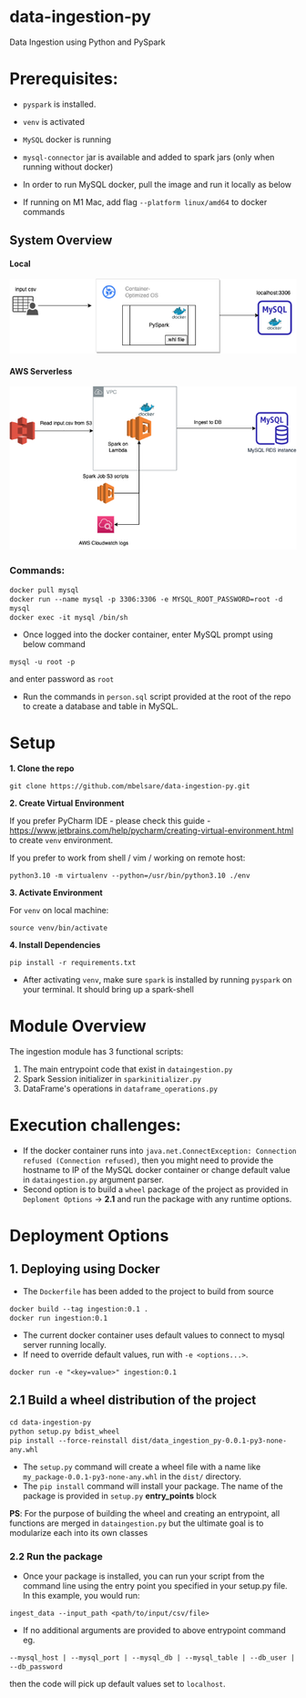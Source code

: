 # data-ingestion-py
Data Ingestion using Python and PySpark

Prerequisites:
====
* `pyspark` is installed. 
* `venv` is activated
* `MySQL` docker is running
* `mysql-connector` jar is available and added to spark jars (only when running without docker)

* In order to run MySQL docker, pull the image and run it locally as below
* If running on M1 Mac, add flag `--platform linux/amd64` to docker commands

System Overview
---------------
#### Local
![Local Ingestion pipeline overview](images/ingestion_pipeline_local.png)

#### AWS Serverless
![AWS Pipeline overview](images/awspipeline.png)

### Commands:
```
docker pull mysql
docker run --name mysql -p 3306:3306 -e MYSQL_ROOT_PASSWORD=root -d mysql
docker exec -it mysql /bin/sh
```

* Once logged into the docker container, enter MySQL prompt using below command
```
mysql -u root -p
```
and enter password as `root`

* Run the commands in `person.sql` script provided at the root of the repo to create a database and table in MySQL.

Setup
=====
**1. Clone the repo**

    git clone https://github.com/mbelsare/data-ingestion-py.git

**2. Create Virtual Environment**

If you prefer PyCharm IDE - please check this guide - https://www.jetbrains.com/help/pycharm/creating-virtual-environment.html to create `venv` environment.

If you prefer to work from shell / vim / working on remote host:

    python3.10 -m virtualenv --python=/usr/bin/python3.10 ./env

**3. Activate Environment**

 For `venv` on local machine:

    source venv/bin/activate

**4. Install Dependencies**

    pip install -r requirements.txt

* After activating `venv`, make sure `spark` is installed by running `pyspark` on your terminal. It should bring up a spark-shell

Module Overview
====
The ingestion module has 3 functional scripts:
1. The main entrypoint code that exist in `dataingestion.py`
2. Spark Session initializer in `sparkinitializer.py`
3. DataFrame's operations in `dataframe_operations.py`

Execution challenges:
====
* If the docker container runs into `java.net.ConnectException: Connection refused (Connection refused)`, then you might need to provide the hostname to IP of the MySQL docker container or change default value in `dataingestion.py` argument parser.
* Second option is to build a `wheel` package of the project as provided in `Deploment Options` -> **2.1** and run the package with any runtime options.

Deployment Options
====

## 1. Deploying using Docker
* The `Dockerfile` has been added to the project to build from source
```
docker build --tag ingestion:0.1 .
docker run ingestion:0.1
```
* The current docker container uses default values to connect to mysql server running locally. 
* If need to override default values, run with `-e <options...>`.
```
docker run -e "<key=value>" ingestion:0.1
```

## 2.1 Build a wheel distribution of the project

    cd data-ingestion-py
    python setup.py bdist_wheel
    pip install --force-reinstall dist/data_ingestion_py-0.0.1-py3-none-any.whl

* The `setup.py` command will create a wheel file with a name like `my_package-0.0.1-py3-none-any.whl` in the `dist/` directory.
* The `pip install` command will install your package. The name of the package is provided in `setup.py` **entry_points** block

**PS**: For the purpose of building the wheel and creating an entrypoint, all functions are merged in `dataingestion.py` but the ultimate goal is to modularize each into its own classes

### 2.2 Run the package

* Once your package is installed, you can run your script from the command line using the entry point you specified in your setup.py file. In this example, you would run:
```
ingest_data --input_path <path/to/input/csv/file>
```
* If no additional arguments are provided to above entrypoint command eg. 
```
--mysql_host | --mysql_port | --mysql_db | --mysql_table | --db_user | --db_password
```
then the code will pick up default values set to `localhost`.
